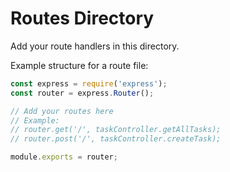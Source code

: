 # Routes Directory

Add your route handlers in this directory.

Example structure for a route file:

```javascript
const express = require('express');
const router = express.Router();

// Add your routes here
// Example:
// router.get('/', taskController.getAllTasks);
// router.post('/', taskController.createTask);

module.exports = router;
```
